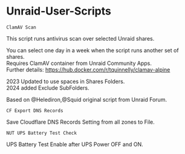 # Unraid-User-Scripts

`ClamAV Scan`<br>

This script runs antivirus scan over selected Unraid shares.<br>

You can select one day in a week when the script runs another set of shares.<br>
Requires ClamAV container from Unraid Community Apps.<br>
Further details: https://hub.docker.com/r/tquinnelly/clamav-alpine<br>

2023 Updated to use spaces in Shares Folders.<br>
2024 added Exclude SubFolders.<br>

Based on @Helediron,@Squid original script from Unraid Forum.<br>


`CF Export DNS Records`

Save Cloudflare DNS Records Setting from all zones to File.


`NUT UPS Battery Test Check`

UPS Battery Test Enable after UPS Power OFF and ON.
